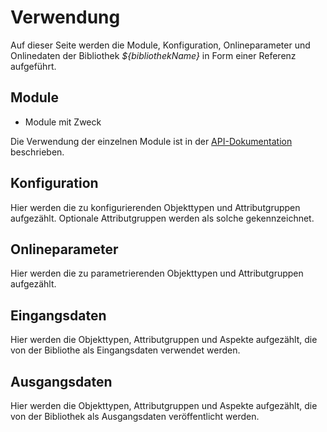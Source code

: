 Verwendung
==========

Auf dieser Seite werden die Module, Konfiguration, Onlineparameter und
Onlinedaten der Bibliothek *${bibliothekName}* in Form einer Referenz
aufgeführt.


Module
------

-   Module mit Zweck

Die Verwendung der einzelnen Module ist in der
[API-Dokumentation](apidocs/index.html) beschrieben.


Konfiguration
-------------

Hier werden die zu konfigurierenden Objekttypen und Attributgruppen aufgezählt.
Optionale Attributgruppen werden als solche gekennzeichnet.


Onlineparameter
---------------

Hier werden die zu parametrierenden Objekttypen und Attributgruppen aufgezählt.


Eingangsdaten
-------------

Hier werden die Objekttypen, Attributgruppen und Aspekte aufgezählt, die von der
Bibliothe als Eingangsdaten verwendet werden.


Ausgangsdaten
-------------

Hier werden die Objekttypen, Attributgruppen und Aspekte aufgezählt, die von der
Bibliothek als Ausgangsdaten veröffentlicht werden.

